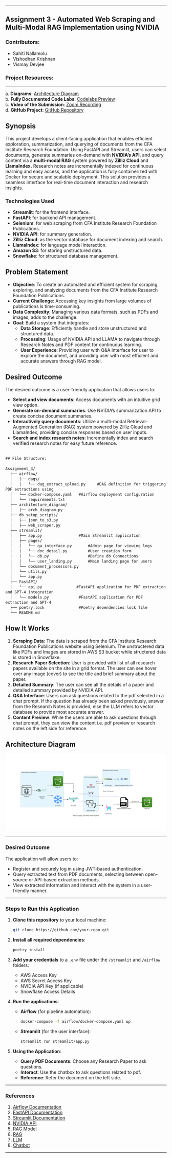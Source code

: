 
---

## **Assignment 3 - Automated Web Scraping and Multi-Modal RAG Implementation using NVIDIA**

### **Contributors**:
- Sahiti Nallamolu
- Vishodhan Krishnan
- Vismay Devjee



### **Project Resources**:
---
a. **Diagrams**: [Architecture Diagram](https://github.com/BigDataIA-Fall2024-TeamA6/Assignment_3/architecture_diagram/)  
b. **Fully Documented Code Labs**: [Codelabs Preview](https://codelabs-preview.appspot.com/?file_id=1mjvrVPW4HhfXsRnsTeXvmz30b2qKbRQ2dVz1ydNykV4/)  
c. **Video of the Submission**: [Zoom Recording](https://northeastern.zoom.us/rec/share/g6JItGeuhUI-6EYPHTSQrjGk2ylmz_BKfxIAUU-10alqwzVc2h0lmOzLypC6nWH-.vWubwUnestSWgaDX)  
d. **GitHub Project**: [GitHub Repository](https://github.com/BigDataIA-Fall2024-TeamA6/Assignment_3)



## Synopsis

This project develops a client-facing application that enables efficient exploration, summarization, and querying of documents from the CFA Institute Research Foundation. Using FastAPI and Streamlit, users can select documents, generate summaries on-demand with **NVIDIA’s API**, and query content via a **multi-modal RAG** system powered by **Zilliz Cloud** and **LlamaIndex.** Research notes are incrementally indexed for continuous learning and easy access, and the application is fully containerized with Docker for secure and scalable deployment. This solution provides a seamless interface for real-time document interaction and research insights.


### Technologies Used
- **Streamlit**: for the frontend interface.
- **FastAPI**: for backend API management.
- **Selenium**: for web scraping from CFA Institute Research Foundation Publications.
- **NVIDIA API**: for summary generation.
- **Zilliz Cloud**: as the vector database for document indexing and search.
- **LlamaIndex**: for language model interaction.
- **Amazon S3**: for storing unstructured data.
- **Snowflake**: for structured database management.


## Problem Statement

- **Objective**: To create an automated and efficient system for scraping, exploring, and analyzing documents from the CFA Institute Research Foundation Publications.
- **Current Challenge**: Accessing key insights from large volumes of publications is time-consuming.
- **Data Complexity**: Managing various data formats, such as PDFs and images, adds to the challenge.
- **Goal**: Build a system that integrates:
  - **Data Storage**: Efficiently handle and store unstructured and structured data.
  - **Processing**: Usage of NVIDIA API and LLAMA to navigate through Research Notes and PDF content for continuous learning.
  - **User Experience**: Providing user with Q&A interface for user to explore the document, and providing user with most efficient and accurate answers through RAG model.



## Desired Outcome

The desired outcome is a user-friendly application that allows users to:

- **Select and view documents**: Access documents with an intuitive grid view option.
- **Generate on-demand summaries**: Use NVIDIA’s summarization API to create concise document summaries.
- **Interactively query documents**: Utilize a multi-modal Retrieval-Augmented Generation (RAG) system powered by Zilliz Cloud and LlamaIndex, providing concise responses based on user inputs.
- **Search and index research notes**: Incrementally index and search verified research notes for easy future reference.
```

## File Structure:

Assignment_3/
  ├── airflow/
  │   ├── dags/
  │   │   └── dag_extract_upload.py     #DAG definition for triggering PDF extractions using  
  │   └── docker-compose.yaml   #Airflow deployment configuration
  │   └── requirements.txt  
  ├── architecture_diagram/
  │   ├── arch_diagram.py
  ├── db_setup_scripts/
  │   ├── json_to_s3.py               
  │   ├── web_scraper.py
  ├── streamlit/
  │   ├── app.py                #Main Streamlit application
  │   ├── pages/
  │   │   └── qa_interface.py       #Admin page for viewing logs
  │   │   └── doc_detail.py         #User creation form
  │   │   └── db.py                 #Define db Connections
  │   │   └── user_landing.py       #Main landing page for users
  │   └── document_processors.py    
  │   └── utils.py
  │   └── app.py
  ├── FastAPI/
  │   └── api.py               #FastAPI application for PDF extraction and GPT-4 integration
  │   └── models.py             #FastAPI application for PDF extraction and GPT-4 
  ├── poetry.lock               #Poetry dependencies lock file
  └── README.md 
```


## How It Works
1. **Scraping Data**: The data is scraped from the CFA Institute Research Foundation Publications website using Selenium. The unstructered data like PDFs and Images are stored in AWS S3 bucket while structered data is stored in Snowflake.
2. **Research Paper Selection**: User is provided with list of all research papers available on the site in a grid format. The user can see hover over any image (cover) to see the title and brief summary about the paper.
3. **Detailed Summary**: The user can see all the details of a paper and detailed summary provided by NVIDIA API.
4. **Q&A Interface**: Users can ask questions related to the pdf selected in a chat prompt. If the question has already been asked previously, answer from the  Research Notes is provided, else the LLM refers to vector database to provide most accurate answer.
5. **Content Preview**: While the users are able to ask questions through chat prompt, they can view the content i.e. pdf preview or research notes on the left side for reference.

## Architecture Diagram

![Architecture Diagram](https://github.com/BigDataIA-Fall2024-TeamA6/Assignment_3/blob/main/architecture_diagram/web_scraping_and_rag_model_pipeline.png)

---

### **Desired Outcome**

The application will allow users to:
- Register and securely log in using JWT-based authentication.
- Query extracted text from PDF documents, selecting between open-source or API-based extraction methods.
- View extracted information and interact with the system in a user-friendly manner.

---

### **Steps to Run this Application**

1. **Clone this repository** to your local machine:

   ```bash
   git clone https://github.com/your-repo.git
   ```

2. **Install all required dependencies**:

   ```bash
   poetry install
   ```

3. **Add your credentials** to a `.env` file under the `/streamlit` and `/airflow` folders:

   - AWS Access Key
   - AWS Secret Access Key
   - NVIDIA API Key (if applicable)
   - Snowflake Access Details

4. **Run the applications**:

   - **Airflow** (for pipeline automation):

     ```bash
     docker-compose -f airflow/docker-compose.yaml up
     ```

   - **Streamlit** (for the user interface):

     ```bash
     streamlit run streamlit/app.py
     ```

5. **Using the Application**:
   - **Query PDF Documents**: Choose any Research Paper to ask questions.
   - **Interact**: Use the chatbox to ask questions related to pdf.
   - **Reference**: Refer the document on the left side.


---

### **References**

1. [Airflow Documentation](https://airflow.apache.org/)
2. [FastAPI Documentation](https://fastapi.tiangolo.com/)
3. [Streamlit Documentation](https://docs.streamlit.io/)
4. [NVIDIA API](https://build.nvidia.com/meta/llama-3_1-405b-instruct)
5. [RAG Model](https://github.com/NVIDIA/GenerativeAIExamples/tree/main/community/llm_video_series/video_2_multimodal-rag)
6. [RAG](https://github.com/run-llama/rags)
7. [LLM](https://github.com/run-llama/llama_parse/tree/main/examples/multimodal)
8. [Chatbot](https://github.com/streamlit/llamaindex-chat-with-streamlit-docs) 

---
